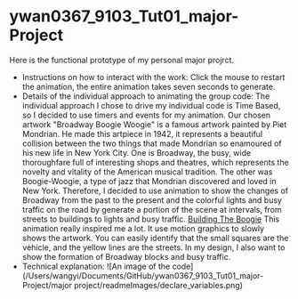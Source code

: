 # ywan0367_9103_Tut01_major-Project
Here is the functional prototype of my personal major projrct. 
- Instructions on how to interact with the work:
Click the mouse to restart the animation, the entire animation takes seven seconds to generate.
- Details of the individual approach to animating the group code:
The individual approach I chose to drive my individual code is Time Based, so I decided to use timers and events for my animation. Our chosen artwork "Broadway Boogie Woogie" is a famous artwork painted by Piet Mondrian. He made this artpiece in 1942, it represents a beautiful collision between the two things that made Mondrian so enamoured of his new life in New York City. One is Broadway, the busy, wide thoroughfare full of interesting shops and theatres, which represents the novelty and vitality of the American musical tradition. The other was Boogie-Woogie, a type of jazz that Mondrian discovered and loved in New York. 
Therefore, I decided to use animation to show the changes of Broadway from the past to the present and the colorful lights and busy traffic on the road by generate a portion of the scene at intervals, from streets to buildings to lights and busy traffic.
[Building The Boogie](https://www.youtube.com/watch?v=XsLeg7DhZmw)
This animation really inspired me a lot. It use motion graphics to slowly shows the artwork. You can easily identify that the small squares are the vehicle, and the yellow lines are the streets. In my design, I also want to show the formation of Broadway blocks and busy traffic.
- Technical explanation:
![An image of the code](/Users/wangyi/Documents/GitHub/ywan0367_9103_Tut01_major-Project/major project/readmeImages/declare_variables.png)